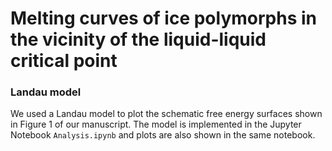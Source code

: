 # Melting curves of ice polymorphs in the vicinity of the liquid-liquid critical point

### Landau model

We used a Landau model to plot the schematic free energy surfaces shown in Figure 1 of our manuscript.
The model is implemented in the Jupyter Notebook ```Analysis.ipynb``` and plots are also shown in the same notebook.
